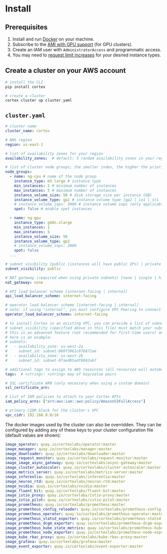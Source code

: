 # Install

## Prerequisites

1. Install and run [Docker](https://docs.docker.com/install) on your machine.
1. Subscribe to the [AMI with GPU support](https://aws.amazon.com/marketplace/pp/B07GRHFXGM) (for GPU clusters).
1. Create an IAM user with `AdministratorAccess` and programmatic access.
1. You may need to [request limit increases](https://console.aws.amazon.com/servicequotas/home?#!/services/ec2/quotas) for your desired instance types.

## Create a cluster on your AWS account

```bash
# install the CLI
pip install cortex

# create a cluster
cortex cluster up cluster.yaml
```

## `cluster.yaml`

```yaml
# cluster name
cluster_name: cortex

# AWS region
region: us-east-1

# list of availability zones for your region
availability_zones:  # default: 3 random availability zones in your region, e.g. [us-east-1a, us-east-1b, us-east-1c]

# list of cluster node groups; the smaller index, the higher the priority of the node group
node_groups:
  - name: ng-cpu # name of the node group
    instance_type: m5.large # instance type
    min_instances: 1 # minimum number of instances
    max_instances: 5 # maximum number of instances
    instance_volume_size: 50 # disk storage size per instance (GB)
    instance_volume_type: gp2 # instance volume type [gp2 | io1 | st1 | sc1]
    # instance_volume_iops: 3000 # instance volume iops (only applicable to io1)
    spot: false # enable spot instances

  - name: ng-gpu
    instance_type: g4dn.xlarge
    min_instances: 1
    max_instances: 5
    instance_volume_size: 50
    instance_volume_type: gp2
    # instance_volume_iops: 3000
    spot: false
  ...

# subnet visibility [public (instances will have public IPs) | private (instances will not have public IPs)]
subnet_visibility: public

# NAT gateway (required when using private subnets) [none | single | highly_available (a NAT gateway per availability zone)]
nat_gateway: none

# API load balancer scheme [internet-facing | internal]
api_load_balancer_scheme: internet-facing

# operator load balancer scheme [internet-facing | internal]
# note: if using "internal", you must configure VPC Peering to connect your CLI to your cluster operator
operator_load_balancer_scheme: internet-facing

# to install Cortex in an existing VPC, you can provide a list of subnets for your cluster to use
# subnet_visibility (specified above in this file) must match your subnets' visibility
# this is an advanced feature (not recommended for first-time users) and requires your VPC to be configured correctly; see https://eksctl.io/usage/vpc-networking/#use-existing-vpc-other-custom-configuration
# here is an example:
# subnets:
#   - availability_zone: us-west-2a
#     subnet_id: subnet-060f3961c876872ae
#   - availability_zone: us-west-2b
#     subnet_id: subnet-0faed05adf6042ab7

# additional tags to assign to AWS resources (all resources will automatically be tagged with cortex.dev/cluster-name: <cluster_name>)
tags:  # <string>: <string> map of key/value pairs

# SSL certificate ARN (only necessary when using a custom domain)
ssl_certificate_arn:

# List of IAM policies to attach to your Cortex APIs
iam_policy_arns: ["arn:aws:iam::aws:policy/AmazonS3FullAccess"]

# primary CIDR block for the cluster's VPC
vpc_cidr: 192.168.0.0/16
```

The docker images used by the cluster can also be overridden. They can be configured by adding any of these keys to your cluster configuration file (default values are shown):

<!-- CORTEX_VERSION_BRANCH_STABLE -->
```yaml
image_operator: quay.io/cortexlabs/operator:master
image_manager: quay.io/cortexlabs/manager:master
image_downloader: quay.io/cortexlabs/downloader:master
image_request_monitor: quay.io/cortexlabs/request-monitor:master
image_image_async_gateway: quay.io/cortexlabs/async-gateway:master
image_cluster_autoscaler: quay.io/cortexlabs/cluster-autoscaler:master
image_metrics_server: quay.io/cortexlabs/metrics-server:master
image_inferentia: quay.io/cortexlabs/inferentia:master
image_neuron_rtd: quay.io/cortexlabs/neuron-rtd:master
image_nvidia: quay.io/cortexlabs/nvidia:master
image_fluent_bit: quay.io/cortexlabs/fluent-bit:master
image_istio_proxy: quay.io/cortexlabs/istio-proxy:master
image_istio_pilot: quay.io/cortexlabs/istio-pilot:master
image_prometheus: quay.io/cortexlabs/prometheus:master
image_prometheus_config_reloader: quay.io/cortexlabs/prometheus-config-reloader:master
image_prometheus_operator: quay.io/cortexlabs/prometheus-operator:master
image_prometheus_statsd_exporter: quay.io/cortexlabs/prometheus-statsd-exporter:master
image_prometheus_dcgm_exporter: quay.io/cortexlabs/prometheus-dcgm-exporter:master
image_prometheus_kube_state_metrics: quay.io/cortexlabs/prometheus-kube-state-metrics:master
image_prometheus_node_exporter: quay.io/cortexlabs/prometheus-node-exporter:master
image_kube_rbac_proxy: quay.io/cortexlabs/kube-rbac-proxy:master
image_grafana: quay.io/cortexlabs/grafana:master
image_event_exporter: quay.io/cortexlabs/event-exporter:master
```
